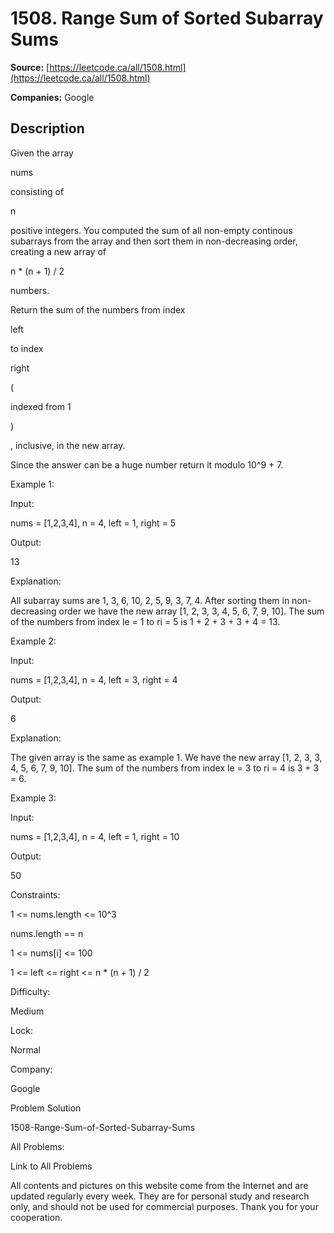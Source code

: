 # 1508. Range Sum of Sorted Subarray Sums

**Source:** [https://leetcode.ca/all/1508.html](https://leetcode.ca/all/1508.html)

**Companies:** Google

## Description

Given the array

nums

consisting of

n

positive integers.
            You computed the sum of all non-empty continous subarrays from the array and then
            sort them in non-decreasing order, creating a new array of

n * (n + 1) / 2

numbers.

Return the sum of the numbers from index

left

to
                index

right

(

indexed from 1

)

, inclusive, in
                the new array.

Since the answer can be a huge number return it modulo
                10^9 + 7.

Example 1:

Input:

nums = [1,2,3,4], n = 4, left = 1, right = 5

Output:

13

Explanation:

All subarray sums are 1, 3, 6, 10, 2, 5, 9, 3, 7, 4. After sorting them in non-decreasing order we have the new array [1, 2, 3, 3, 4, 5, 6, 7, 9, 10]. The sum of the numbers from index le = 1 to ri = 5 is 1 + 2 + 3 + 3 + 4 = 13.

Example 2:

Input:

nums = [1,2,3,4], n = 4, left = 3, right = 4

Output:

6

Explanation:

The given array is the same as example 1. We have the new array [1, 2, 3, 3, 4, 5, 6, 7, 9, 10]. The sum of the numbers from index le = 3 to ri = 4 is 3 + 3 = 6.

Example 3:

Input:

nums = [1,2,3,4], n = 4, left = 1, right = 10

Output:

50

Constraints:

1 <= nums.length <= 10^3

nums.length == n

1 <= nums[i] <= 100

1 <= left <= right <= n * (n + 1) / 2

Difficulty:

Medium

Lock:

Normal

Company:

Google

Problem Solution

1508-Range-Sum-of-Sorted-Subarray-Sums

All Problems:

Link to All Problems

All contents and pictures on this website come from the Internet and are updated regularly every week. They are for personal study and research only, and should not be used for commercial purposes. Thank you for your cooperation.

